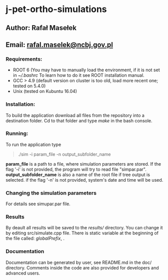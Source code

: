# j-pet-ortho-simulations

## Author: Rafał Masełek
## Email: rafal.maselek@ncbj.gov.pl

### Requirements:
+ ROOT 6 (You may have to manually load the environment, if it is not set in *~/.bashrc* To learn how to do it see ROOT installation manual.
+ GCC > 4.9 (default version on cluster is too old, load more recent one; tested on 5.4.0)
+ Unix (tested on Kubuntu 16.04)

### Installation:
To build the application download all files from the repository into a destination folder. Cd to that folder
and type *make* in the bash console.

### Running:
To run the application type 
>./sim -i param_file -n output_subfolder_name

**param_file** is a path to a file, where simulation parameters are stored. If the flag '-i'  is not provided, the program will try to read file "simpar.par".
**output_subfolder_name** is also a name of the root file if tree output is selected. if the flag '-n' is not provided, system's date and time will be used.

### Changing the simulation parameters
For details see simupar.par file.

### Results 
By deault all results will be saved to the *results/* directory. You can change it by editing src/simulate.cpp file. There is static variable at the beginning of the file called:
_globalPrefix_, .

### Documentation
Documentation can be generated by user, see README.md in the doc/ directory. Comments inside the code are also provided for developers and advanced users. 
